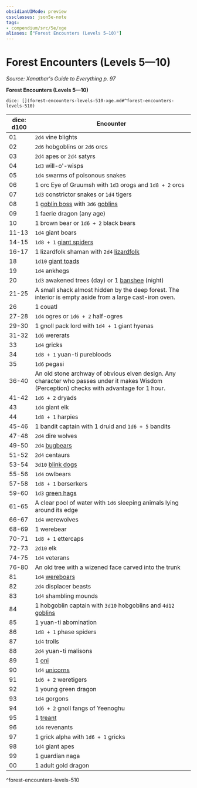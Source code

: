 ```yaml
---
obsidianUIMode: preview
cssclasses: json5e-note
tags:
- compendium/src/5e/xge
aliases: ["Forest Encounters (Levels 5—10)"]
---
```

# Forest Encounters (Levels 5—10)
*Source: Xanathar's Guide to Everything p. 97* 

**Forest Encounters (Levels 5—10)**

`dice: [](forest-encounters-levels-510-xge.md#^forest-encounters-levels-510)`

| dice: d100 | Encounter |
|------------|-----------|
| 01 | `2d4` vine blights |
| 02 | `2d6` hobgoblins or `2d6` orcs |
| 03 | `2d4` apes or `2d4` satyrs |
| 04 | `1d3` will-o'-wisps |
| 05 | `1d4` swarms of poisonous snakes |
| 06 | 1 orc Eye of Gruumsh with `1d3` orogs and `1d8 + 2` orcs |
| 07 | `1d3` constrictor snakes or `1d4` tigers |
| 08 | 1 [goblin boss](compendium/bestiary/humanoid/goblin-boss.md) with `3d6` [goblins](compendium/bestiary/humanoid/goblin.md) |
| 09 | 1 faerie dragon (any age) |
| 10 | 1 brown bear or `1d6 + 2` black bears |
| 11-13 | `1d4` giant boars |
| 14-15 | `1d8 + 1` [giant spiders](compendium/bestiary/beast/giant-spider.md) |
| 16-17 | 1 lizardfolk shaman with `2d4` [lizardfolk](compendium/bestiary/humanoid/lizardfolk.md) |
| 18 | `1d10` [giant toads](compendium/bestiary/beast/giant-toad.md) |
| 19 | `1d4` ankhegs |
| 20 | `1d3` awakened trees (day) or 1 [banshee](compendium/bestiary/undead/banshee.md) (night) |
| 21-25 | A small shack almost hidden by the deep forest. The interior is empty aside from a large cast-iron oven. |
| 26 | 1 couatl |
| 27-28 | `1d4` ogres or `1d6 + 2` half-ogres |
| 29-30 | 1 gnoll pack lord with `1d4 + 1` giant hyenas |
| 31-32 | `1d6` wererats |
| 33 | `1d4` gricks |
| 34 | `1d8 + 1` yuan-ti purebloods |
| 35 | `1d6` pegasi |
| 36-40 | An old stone archway of obvious elven design. Any character who passes under it makes Wisdom (Perception) checks with advantage for 1 hour. |
| 41-42 | `1d6 + 2` dryads |
| 43 | `1d4` giant elk |
| 44 | `1d8 + 1` harpies |
| 45-46 | 1 bandit captain with 1 druid and `1d6 + 5` bandits |
| 47-48 | `2d4` dire wolves |
| 49-50 | `2d4` [bugbears](compendium/bestiary/humanoid/bugbear.md) |
| 51-52 | `2d4` centaurs |
| 53-54 | `3d10` [blink dogs](compendium/bestiary/fey/blink-dog.md) |
| 55-56 | `1d4` owlbears |
| 57-58 | `1d8 + 1` berserkers |
| 59-60 | `1d3` [green hags](compendium/bestiary/fey/green-hag.md) |
| 61-65 | A clear pool of water with `1d6` sleeping animals lying around its edge |
| 66-67 | `1d4` werewolves |
| 68-69 | 1 werebear |
| 70-71 | `1d8 + 1` ettercaps |
| 72-73 | `2d10` elk |
| 74-75 | `1d4` veterans |
| 76-80 | An old tree with a wizened face carved into the trunk |
| 81 | `1d4` [wereboars](compendium/bestiary/humanoid/wereboar.md) |
| 82 | `2d4` displacer beasts |
| 83 | `1d4` shambling mounds |
| 84 | 1 hobgoblin captain with `3d10` hobgoblins and `4d12` [goblins](compendium/bestiary/humanoid/goblin.md) |
| 85 | 1 yuan-ti abomination |
| 86 | `1d8 + 1` phase spiders |
| 87 | `1d4` trolls |
| 88 | `2d4` yuan-ti malisons |
| 89 | 1 [oni](compendium/bestiary/giant/oni.md) |
| 90 | `1d4` [unicorns](compendium/bestiary/celestial/unicorn.md) |
| 91 | `1d6 + 2` weretigers |
| 92 | 1 young green dragon |
| 93 | `1d4` gorgons |
| 94 | `1d6 + 2` gnoll fangs of Yeenoghu |
| 95 | 1 [treant](compendium/bestiary/plant/treant.md) |
| 96 | `1d4` revenants |
| 97 | 1 grick alpha with `1d6 + 1` gricks |
| 98 | `1d4` giant apes |
| 99 | 1 guardian naga |
| 00 | 1 adult gold dragon |
^forest-encounters-levels-510